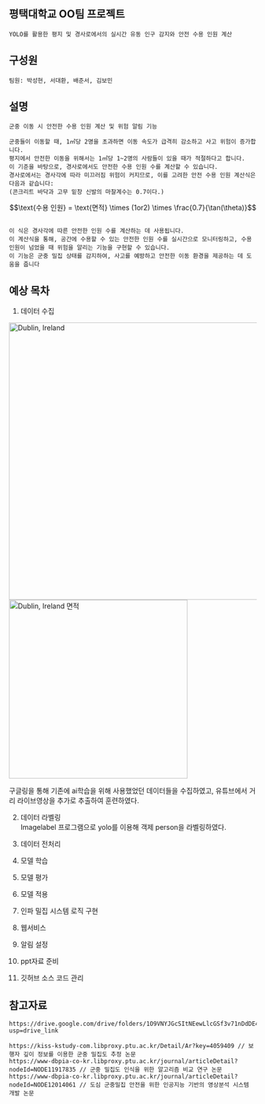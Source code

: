 ## 평택대학교 OO팀 프로젝트
```
YOLO를 활용한 평지 및 경사로에서의 실시간 유동 인구 감지와 안전 수용 인원 계산
```
## 구성원
```
팀원: 박성현, 서대환, 배준서, 김보민
```
## 설명
```
군중 이동 시 안전한 수용 인원 계산 및 위험 알림 기능

군중들이 이동할 때, 1㎡당 2명을 초과하면 이동 속도가 급격히 감소하고 사고 위험이 증가합니다.
평지에서 안전한 이동을 위해서는 1㎡당 1~2명의 사람들이 있을 때가 적절하다고 합니다.
이 기준을 바탕으로, 경사로에서도 안전한 수용 인원 수를 계산할 수 있습니다.
경사로에서는 경사각에 따라 미끄러짐 위험이 커지므로, 이를 고려한 안전 수용 인원 계산식은 다음과 같습니다:
(콘크리트 바닥과 고무 밑창 신발의 마찰계수는 0.7이다.)

```
```math
\text{수용 인원} = \text{면적} \times (1or2) \times \frac{0.7}{\tan(\theta)}
```
```

이 식은 경사각에 따른 안전한 인원 수를 계산하는 데 사용됩니다.
이 계산식을 통해, 공간에 수용할 수 있는 안전한 인원 수를 실시간으로 모니터링하고, 수용 인원이 넘었을 때 위험을 알리는 기능을 구현할 수 있습니다.
이 기능은 군중 밀집 상태를 감지하여, 사고를 예방하고 안전한 이동 환경을 제공하는 데 도움을 줍니다
```
## 예상 목차
1. 데이터 수집
<img width="563" alt="Dublin, Ireland" src="https://github.com/user-attachments/assets/06494445-6a93-44d2-9043-cfbc5b9d62b7" />
<img width="363" alt="Dublin, Ireland 면적" src="https://github.com/user-attachments/assets/91c57030-5785-4f67-b27e-bca2d1527e8e" />

구글링을 통해 기존에 ai학습을 위해 사용했었던 데이터들을 수집하였고, 유튜브에서 거리 라이브영상을 추가로 추출하여 훈련하였다.

2. 데이터 라벨링
<br> Imagelabel 프로그램으로 yolo를 이용해 객제 person을 라벨링하였다.

3. 데이터 전처리

4. 모델 학습

5. 모델 평가

6. 모델 적용

7. 인파 밀집 시스템 로직 구현

8. 웹서비스

9. 알림 설정

10. ppt자료 준비

11. 깃허브 소스 코드 관리

## 참고자료
```
https://drive.google.com/drive/folders/1O9VNYJGcSItNEewLlcGSf3v71nDdDE4_?usp=drive_link

https://kiss-kstudy-com.libproxy.ptu.ac.kr/Detail/Ar?key=4059409 // 보행자 깊이 정보를 이용한 군중 밀집도 추정 논문
https://www-dbpia-co-kr.libproxy.ptu.ac.kr/journal/articleDetail?nodeId=NODE11917835 // 군중 밀집도 인식을 위한 알고리즘 비교 연구 논문
https://www-dbpia-co-kr.libproxy.ptu.ac.kr/journal/articleDetail?nodeId=NODE12014061 // 도심 군중밀집 안전을 위한 인공지능 기반의 영상분석 시스템 개발 논문
```

